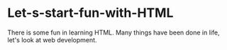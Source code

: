 # Let-s-start-fun-with-HTML
There is some fun in learning HTML. Many things have been done in life, let's look at web development. 
